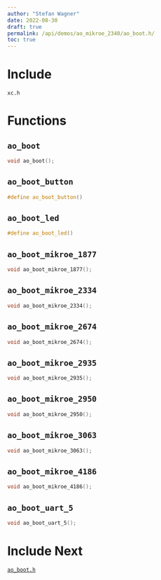 ```yaml
---
author: "Stefan Wagner"
date: 2022-08-30
draft: true
permalink: /api/demos/ao_mikroe_2340/ao_boot.h/
toc: true
---
```


# Include

`xc.h`

# Functions

## `ao_boot`

```c
void ao_boot();
```

## `ao_boot_button`

```c
#define ao_boot_button()
```

## `ao_boot_led`

```c
#define ao_boot_led()
```

## `ao_boot_mikroe_1877`

```c
void ao_boot_mikroe_1877();
```

## `ao_boot_mikroe_2334`

```c
void ao_boot_mikroe_2334();
```

## `ao_boot_mikroe_2674`

```c
void ao_boot_mikroe_2674();
```

## `ao_boot_mikroe_2935`

```c
void ao_boot_mikroe_2935();
```

## `ao_boot_mikroe_2950`

```c
void ao_boot_mikroe_2950();
```

## `ao_boot_mikroe_3063`

```c
void ao_boot_mikroe_3063();
```

## `ao_boot_mikroe_4186`

```c
void ao_boot_mikroe_4186();
```

## `ao_boot_uart_5`

```c
void ao_boot_uart_5();
```

# Include Next

[`ao_boot.h`](../../src/ao_sys_xc32_pic32mz_ef/ao_boot.h.md)
